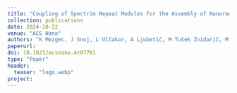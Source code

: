 ```yaml
---
title: "Coupling of Spectrin Repeat Modules for the Assembly of Nanorods and Presentation of Protein Domains"
collection: publications
date: 2024-10-22
venue: "ACS Nano"
authors: "K Mezgec, J Snoj, L Ulčakar, A Ljubetič, M Tušek Žnidarič, M Škarabot, R Jerala"
paperurl:
doi: 10.1021/acsnano.4c07701
type: "Paper"
header:
  teaser: "logo.webp"
project:
---
```


